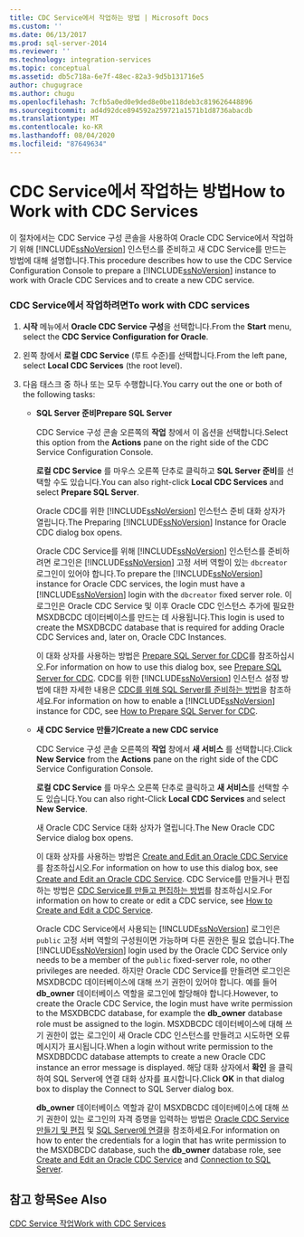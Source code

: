 ```yaml
---
title: CDC Service에서 작업하는 방법 | Microsoft Docs
ms.custom: ''
ms.date: 06/13/2017
ms.prod: sql-server-2014
ms.reviewer: ''
ms.technology: integration-services
ms.topic: conceptual
ms.assetid: db5c718a-6e7f-48ec-82a3-9d5b131716e5
author: chugugrace
ms.author: chugu
ms.openlocfilehash: 7cfb5a0ed0e9ded8e0be118deb3c819626448896
ms.sourcegitcommit: ad4d92dce894592a259721a1571b1d8736abacdb
ms.translationtype: MT
ms.contentlocale: ko-KR
ms.lasthandoff: 08/04/2020
ms.locfileid: "87649634"
---
```

# <a name="how-to-work-with-cdc-services"></a><span data-ttu-id="ac5d8-102">CDC Service에서 작업하는 방법</span><span class="sxs-lookup"><span data-stu-id="ac5d8-102">How to Work with CDC Services</span></span>
  <span data-ttu-id="ac5d8-103">이 절차에서는 CDC Service 구성 콘솔을 사용하여 Oracle CDC Service에서 작업하기 위해 [!INCLUDE[ssNoVersion](../../includes/ssnoversion-md.md)] 인스턴스를 준비하고 새 CDC Service를 만드는 방법에 대해 설명합니다.</span><span class="sxs-lookup"><span data-stu-id="ac5d8-103">This procedure describes how to use the CDC Service Configuration Console to prepare a [!INCLUDE[ssNoVersion](../../includes/ssnoversion-md.md)] instance to work with Oracle CDC Services and to create a new CDC service.</span></span>  
  
### <a name="to-work-with-cdc-services"></a><span data-ttu-id="ac5d8-104">CDC Service에서 작업하려면</span><span class="sxs-lookup"><span data-stu-id="ac5d8-104">To work with CDC services</span></span>  
  
1.  <span data-ttu-id="ac5d8-105">**시작** 메뉴에서 **Oracle CDC Service 구성**을 선택합니다.</span><span class="sxs-lookup"><span data-stu-id="ac5d8-105">From the **Start** menu, select the **CDC Service Configuration for Oracle**.</span></span>  
  
2.  <span data-ttu-id="ac5d8-106">왼쪽 창에서 **로컬 CDC Service** (루트 수준)를 선택합니다.</span><span class="sxs-lookup"><span data-stu-id="ac5d8-106">From the left pane, select **Local CDC Services** (the root level).</span></span>  
  
3.  <span data-ttu-id="ac5d8-107">다음 태스크 중 하나 또는 모두 수행합니다.</span><span class="sxs-lookup"><span data-stu-id="ac5d8-107">You carry out the one or both of the following tasks:</span></span>  
  
    -   <span data-ttu-id="ac5d8-108">**SQL Server 준비**</span><span class="sxs-lookup"><span data-stu-id="ac5d8-108">**Prepare SQL Server**</span></span>  
  
         <span data-ttu-id="ac5d8-109">CDC Service 구성 콘솔 오른쪽의 **작업** 창에서 이 옵션을 선택합니다.</span><span class="sxs-lookup"><span data-stu-id="ac5d8-109">Select this option from the **Actions** pane on the right side of the CDC Service Configuration Console.</span></span>  
  
         <span data-ttu-id="ac5d8-110">**로컬 CDC Service** 를 마우스 오른쪽 단추로 클릭하고 **SQL Server 준비**를 선택할 수도 있습니다.</span><span class="sxs-lookup"><span data-stu-id="ac5d8-110">You can also right-click **Local CDC Services** and select **Prepare SQL Server**.</span></span>  
  
         <span data-ttu-id="ac5d8-111">Oracle CDC를 위한 [!INCLUDE[ssNoVersion](../../includes/ssnoversion-md.md)] 인스턴스 준비 대화 상자가 열립니다.</span><span class="sxs-lookup"><span data-stu-id="ac5d8-111">The Preparing [!INCLUDE[ssNoVersion](../../includes/ssnoversion-md.md)] Instance for Oracle CDC dialog box opens.</span></span>  
  
         <span data-ttu-id="ac5d8-112">Oracle CDC Service를 위해 [!INCLUDE[ssNoVersion](../../includes/ssnoversion-md.md)] 인스턴스를 준비하려면 로그인은 [!INCLUDE[ssNoVersion](../../includes/ssnoversion-md.md)] 고정 서버 역할이 있는 `dbcreator` 로그인이 있어야 합니다.</span><span class="sxs-lookup"><span data-stu-id="ac5d8-112">To prepare the [!INCLUDE[ssNoVersion](../../includes/ssnoversion-md.md)] instance for Oracle CDC services, the login must have a [!INCLUDE[ssNoVersion](../../includes/ssnoversion-md.md)] login with the `dbcreator` fixed server role.</span></span> <span data-ttu-id="ac5d8-113">이 로그인은 Oracle CDC Service 및 이후 Oracle CDC 인스턴스 추가에 필요한 MSXDBCDC 데이터베이스를 만드는 데 사용됩니다.</span><span class="sxs-lookup"><span data-stu-id="ac5d8-113">This login is used to create the MSXDBCDC database that is required for adding Oracle CDC Services and, later on, Oracle CDC Instances.</span></span>  
  
         <span data-ttu-id="ac5d8-114">이 대화 상자를 사용하는 방법은 [Prepare SQL Server for CDC](prepare-sql-server-for-cdc.md)를 참조하십시오.</span><span class="sxs-lookup"><span data-stu-id="ac5d8-114">For information on how to use this dialog box, see [Prepare SQL Server for CDC](prepare-sql-server-for-cdc.md).</span></span> <span data-ttu-id="ac5d8-115">CDC를 위한 [!INCLUDE[ssNoVersion](../../includes/ssnoversion-md.md)] 인스턴스 설정 방법에 대한 자세한 내용은 [CDC를 위해 SQL Server를 준비하는 방법](how-to-prepare-sql-server-for-cdc.md)을 참조하세요.</span><span class="sxs-lookup"><span data-stu-id="ac5d8-115">For information on how to enable a [!INCLUDE[ssNoVersion](../../includes/ssnoversion-md.md)] instance for CDC, see [How to Prepare SQL Server for CDC](how-to-prepare-sql-server-for-cdc.md).</span></span>  
  
    -   <span data-ttu-id="ac5d8-116">**새 CDC Service 만들기**</span><span class="sxs-lookup"><span data-stu-id="ac5d8-116">**Create a new CDC service**</span></span>  
  
         <span data-ttu-id="ac5d8-117">CDC Service 구성 콘솔 오른쪽의 **작업** 창에서 **새 서비스** 를 선택합니다.</span><span class="sxs-lookup"><span data-stu-id="ac5d8-117">Click **New Service** from the **Actions** pane on the right side of the CDC Service Configuration Console.</span></span>  
  
         <span data-ttu-id="ac5d8-118">**로컬 CDC Service** 를 마우스 오른쪽 단추로 클릭하고 **새 서비스**를 선택할 수도 있습니다.</span><span class="sxs-lookup"><span data-stu-id="ac5d8-118">You can also right-Click **Local CDC Services** and select **New Service**.</span></span>  
  
         <span data-ttu-id="ac5d8-119">새 Oracle CDC Service 대화 상자가 열립니다.</span><span class="sxs-lookup"><span data-stu-id="ac5d8-119">The New Oracle CDC Service dialog box opens.</span></span>  
  
         <span data-ttu-id="ac5d8-120">이 대화 상자를 사용하는 방법은 [Create and Edit an Oracle CDC Service](create-and-edit-an-oracle-cdc-service.md)를 참조하십시오.</span><span class="sxs-lookup"><span data-stu-id="ac5d8-120">For information on how to use this dialog box, see [Create and Edit an Oracle CDC Service](create-and-edit-an-oracle-cdc-service.md).</span></span> <span data-ttu-id="ac5d8-121">CDC Service를 만들거나 편집하는 방법은 [CDC Service를 만들고 편집하는 방법](how-to-create-and-edit-a-cdc-service.md)를 참조하십시오.</span><span class="sxs-lookup"><span data-stu-id="ac5d8-121">For information on how to create or edit a CDC service, see [How to Create and Edit a CDC Service](how-to-create-and-edit-a-cdc-service.md).</span></span>  
  
         <span data-ttu-id="ac5d8-122">Oracle CDC Service에서 사용되는 [!INCLUDE[ssNoVersion](../../includes/ssnoversion-md.md)] 로그인은 `public` 고정 서버 역할의 구성원이면 가능하며 다른 권한은 필요 없습니다.</span><span class="sxs-lookup"><span data-stu-id="ac5d8-122">The [!INCLUDE[ssNoVersion](../../includes/ssnoversion-md.md)] login used by the Oracle CDC Service only needs to be a member of the `public` fixed-server role, no other privileges are needed.</span></span> <span data-ttu-id="ac5d8-123">하지만 Oracle CDC Service를 만들려면 로그인은 MSXDBCDC 데이터베이스에 대해 쓰기 권한이 있어야 합니다. 예를 들어 **db_owner** 데이터베이스 역할을 로그인에 할당해야 합니다.</span><span class="sxs-lookup"><span data-stu-id="ac5d8-123">However, to create the Oracle CDC Service, the login must have write permission to the MSXDBCDC database, for example the **db_owner** database role must be assigned to the login.</span></span> <span data-ttu-id="ac5d8-124">MSXDBCDC 데이터베이스에 대해 쓰기 권한이 없는 로그인이 새 Oracle CDC 인스턴스를 만들려고 시도하면 오류 메시지가 표시됩니다.</span><span class="sxs-lookup"><span data-stu-id="ac5d8-124">When a login without write permission to the MSXDBDCDC database attempts to create a new Oracle CDC instance an error message is displayed.</span></span> <span data-ttu-id="ac5d8-125">해당 대화 상자에서 **확인** 을 클릭하여 SQL Server에 연결 대화 상자를 표시합니다.</span><span class="sxs-lookup"><span data-stu-id="ac5d8-125">Click **OK** in that dialog box to display the Connect to SQL Server dialog box.</span></span>  
  
         <span data-ttu-id="ac5d8-126">**db_owner** 데이터베이스 역할과 같이 MSXDBCDC 데이터베이스에 대해 쓰기 권한이 있는 로그인의 자격 증명을 입력하는 방법은 [Oracle CDC Service 만들기 및 편집](create-and-edit-an-oracle-cdc-service.md) 및 [SQL Server에 연결](connection-to-sql-server.md)을 참조하세요.</span><span class="sxs-lookup"><span data-stu-id="ac5d8-126">For information on how to enter the credentials for a login that has write permission to the MSXDBCDC database, such the **db_owner** database role, see [Create and Edit an Oracle CDC Service](create-and-edit-an-oracle-cdc-service.md) and [Connection to SQL Server](connection-to-sql-server.md).</span></span>  
  
## <a name="see-also"></a><span data-ttu-id="ac5d8-127">참고 항목</span><span class="sxs-lookup"><span data-stu-id="ac5d8-127">See Also</span></span>  
 [<span data-ttu-id="ac5d8-128">CDC Service 작업</span><span class="sxs-lookup"><span data-stu-id="ac5d8-128">Work with CDC Services</span></span>](work-with-cdc-services.md)  
  
  
